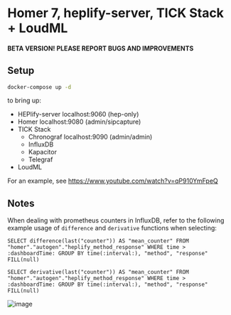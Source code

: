 Homer 7, heplify-server, TICK Stack + LoudML
========

#### BETA VERSION! PLEASE REPORT BUGS AND IMPROVEMENTS

## Setup

```bash
docker-compose up -d
```

to bring up:  

* HEPlify-server localhost:9060 (hep-only)
* Homer localhost:9080 (admin/sipcapture) 
* TICK Stack
  * Chronograf localhost:9090 (admin/admin)
  * InfluxDB
  * Kapacitor
  * Telegraf
* LoudML

For an example, see https://www.youtube.com/watch?v=qP910YmFpeQ

## Notes
When dealing with prometheus counters in InfluxDB, refer to the following example usage of `difference` and `derivative` functions when selecting:
```
SELECT difference(last("counter")) AS "mean_counter" FROM "homer"."autogen"."heplify_method_response" WHERE time > :dashboardTime: GROUP BY time(:interval:), "method", "response" FILL(null)
```
```
SELECT derivative(last("counter")) AS "mean_counter" FROM "homer"."autogen"."heplify_method_response" WHERE time > :dashboardTime: GROUP BY time(:interval:), "method", "response" FILL(null)
```

![image](https://user-images.githubusercontent.com/1423657/40862016-705d998a-65eb-11e8-8b03-e711b7b4498d.png)

